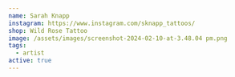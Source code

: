```yaml
---
name: Sarah Knapp
instagram: https://www.instagram.com/sknapp_tattoos/
shop: Wild Rose Tattoo
image: /assets/images/screenshot-2024-02-10-at-3.48.04 pm.png
tags:
  - artist
active: true
---
```

